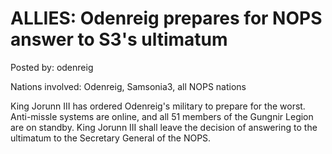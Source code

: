 # ALLIES: Odenreig prepares for NOPS answer to S3's ultimatum

Posted by: odenreig

Nations involved: Odenreig, Samsonia3, all NOPS nations

King Jorunn III has ordered Odenreig's military to prepare for the worst. Anti-missle systems are online, and all 51 members of the Gungnir Legion are on standby. King Jorunn III shall leave the decision of answering to the ultimatum to the Secretary General of the NOPS. 